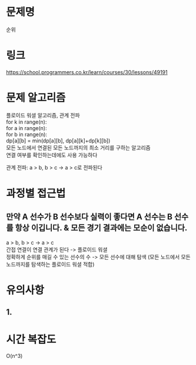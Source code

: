 # 문제명
순위

# 링크
https://school.programmers.co.kr/learn/courses/30/lessons/49191

# 문제 알고리즘
플로이드 워셜 알고리즘, 관계 전파 <br>
for k in range(n):<br>
    for a in range(n):<br>
        for b in range(n):<br>
            dp[a][b] = min(dp[a][b], dp[a][k]+dp[k][b])<br>
모든 노드에서 연결된 모든 노드까지의 최소 거리를 구하는 알고리즘<br>
연결 여부를 확인하는데에도 사용 가능하다<br>

관계 전파: a > b, b > c -> a > c로 전파된다

# 과정별 접근법
## 만약 A 선수가 B 선수보다 실력이 좋다면 A 선수는 B 선수를 항상 이깁니다. & 모든 경기 결과에는 모순이 없습니다.
a > b, b > c -> a > c<br>
간접 연결이 연결 관계가 된다 -> 플로이드 워셜<br>
정확하게 순위를 매길 수 있는 선수의 수 -> 모든 선수에 대해 탐색 (모든 노드에서 모든 노드까지를 탐색하는 플로이드 워셜 적합)

# 유의사항
## 1. 

# 시간 복잡도
O(n^3)